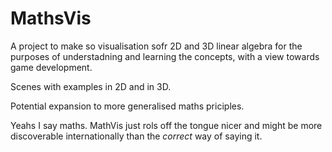 <h1>MathsVis</h1>

A project to make so visualisation sofr 2D and 3D linear algebra for the purposes of understadning and learning the concepts, with a view towards game development.

Scenes with examples in 2D and in 3D.

Potential expansion to more generalised maths priciples.

Yeahs I say maths. MathVis just rols off the tongue nicer and might be more discoverable internationally than the *correct* way of saying it.
